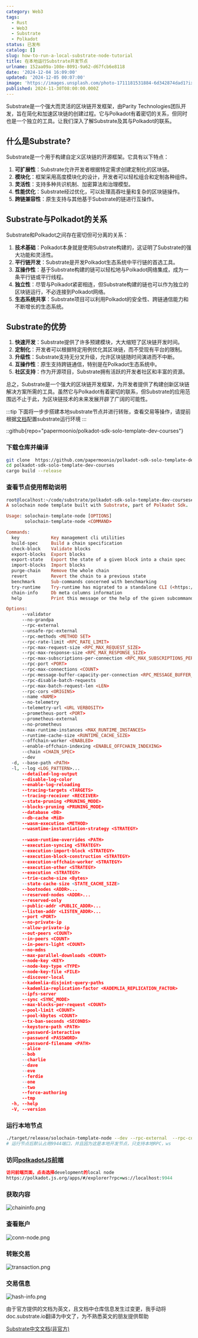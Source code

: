 ```yaml
---
category: Web3
tags:
  - Rust
  - Web3
  - Substrate
  - Polkadot
status: 已发布
catalog: []
slug: how-to-run-a-local-substrate-node-tutorial
title: 在本地运行Substrate开发节点
urlname: 152aa09a-108e-8091-9a62-d67fcb6e8118
date: '2024-12-04 16:09:00'
updated: '2024-12-05 00:07:00'
image: 'https://images.unsplash.com/photo-1711181531884-6d342874dad1?ixlib=rb-4.0.3&q=85&fm=jpg&crop=entropy&cs=srgb'
published: 2024-11-30T08:00:00.000Z
---
```


Substrate是一个强大而灵活的区块链开发框架，由Parity Technologies团队开发，旨在简化和加速区块链的创建过程。它与Polkadot有着密切的关系，但同时也是一个独立的工具。让我们深入了解Substrate及其与Polkadot的联系。


## 什么是Substrate?


Substrate是一个用于构建自定义区块链的开源框架。它具有以下特点：

1. **可扩展性**：Substrate允许开发者根据特定需求创建定制化的区块链。
2. **模块化**：框架采用高度模块化的设计，开发者可以轻松组合和定制各种组件。
3. **灵活性**：支持多种共识机制、加密算法和治理模型。
4. **性能优化**：Substrate经过优化，可以处理高吞吐量和复杂的区块链操作。
5. **跨链兼容性**：原生支持与其他基于Substrate的链进行互操作。

## Substrate与Polkadot的关系


Substrate和Polkadot之间存在密切但可分离的关系：

1. **技术基础**：Polkadot本身就是使用Substrate构建的，这证明了Substrate的强大功能和灵活性。
2. **平行链开发**：Substrate是开发Polkadot生态系统中平行链的首选工具。
3. **互操作性**：基于Substrate构建的链可以轻松地与Polkadot网络集成，成为一条平行链或平行线程。
4. **独立性**：尽管与Polkadot紧密相连，但Substrate构建的链也可以作为独立的区块链运行，不必连接到Polkadot网络。
5. **生态系统共享**：Substrate项目可以利用Polkadot的安全性、跨链通信能力和不断增长的生态系统。

## Substrate的优势

1. **快速开发**：Substrate提供了许多预建模块，大大缩短了区块链开发时间。
2. **定制化**：开发者可以根据特定用例优化其区块链，而不受现有平台的限制。
3. **升级性**：Substrate支持无分叉升级，允许区块链随时间演进而不中断。
4. **互操作性**：原生支持跨链通信，特别是在Polkadot生态系统中。
5. **社区支持**：作为开源项目，Substrate拥有活跃的开发者社区和丰富的资源。

总之，Substrate是一个强大的区块链开发框架，为开发者提供了构建创新区块链解决方案所需的工具。虽然它与Polkadot有着密切的联系，但Substrate的应用范围远不止于此，为区块链技术的未来发展开辟了广阔的可能性。


:::tip
下面将一步步搭建本地substrate节点并进行转账，查看交易等操作，请提前根据[文档](https://substrate-docs.pages.dev/en/install/macos/?mode=light)配置substrate运行环境
:::


::github{repo="papermoonio/polkadot-sdk-solo-template-dev-courses"}


### 下载仓库并编译


```bash
git clone  https://github.com/papermoonio/polkadot-sdk-solo-template-dev-courses 
cd polkadot-sdk-solo-template-dev-courses
cargo build --release
```


### 查看节点使用帮助说明


```prolog
root@localhost:~/code/substrate/polkadot-sdk-solo-template-dev-courses# ./target/release/solochain-template-node -h
A solochain node template built with Substrate, part of Polkadot Sdk.

Usage: solochain-template-node [OPTIONS]
       solochain-template-node <COMMAND>

Commands:
  key            Key management cli utilities
  build-spec     Build a chain specification
  check-block    Validate blocks
  export-blocks  Export blocks
  export-state   Export the state of a given block into a chain spec
  import-blocks  Import blocks
  purge-chain    Remove the whole chain
  revert         Revert the chain to a previous state
  benchmark      Sub-commands concerned with benchmarking
  try-runtime    Try-runtime has migrated to a standalone CLI (<https://github.com/paritytech/try-runtime-cli>). The subcommand exists as a stub and deprecation notice. It will be removed entirely some time after January 2024
  chain-info     Db meta columns information
  help           Print this message or the help of the given subcommand(s)

Options:
      --validator                                                                                Enable validator mode
      --no-grandpa                                                                               Disable GRANDPA
      --rpc-external                                                                             Listen to all RPC interfaces (default: local)
      --unsafe-rpc-external                                                                      Listen to all RPC interfaces
      --rpc-methods <METHOD SET>                                                                 RPC methods to expose. [default: auto] [possible values: auto, safe, unsafe]
      --rpc-rate-limit <RPC_RATE_LIMIT>                                                          RPC rate limiting (calls/minute) for each connection
      --rpc-max-request-size <RPC_MAX_REQUEST_SIZE>                                              Set the maximum RPC request payload size for both HTTP and WS in megabytes [default: 15]
      --rpc-max-response-size <RPC_MAX_RESPONSE_SIZE>                                            Set the maximum RPC response payload size for both HTTP and WS in megabytes [default: 15]
      --rpc-max-subscriptions-per-connection <RPC_MAX_SUBSCRIPTIONS_PER_CONNECTION>              Set the maximum concurrent subscriptions per connection [default: 1024]
      --rpc-port <PORT>                                                                          Specify JSON-RPC server TCP port
      --rpc-max-connections <COUNT>                                                              Maximum number of RPC server connections [default: 100]
      --rpc-message-buffer-capacity-per-connection <RPC_MESSAGE_BUFFER_CAPACITY_PER_CONNECTION>  The number of messages the RPC server is allowed to keep in memory [default: 64]
      --rpc-disable-batch-requests                                                               Disable RPC batch requests
      --rpc-max-batch-request-len <LEN>                                                          Limit the max length per RPC batch request
      --rpc-cors <ORIGINS>                                                                       Specify browser *origins* allowed to access the HTTP & WS RPC servers
      --name <NAME>                                                                              The human-readable name for this node
      --no-telemetry                                                                             Disable connecting to the Substrate telemetry server
      --telemetry-url <URL VERBOSITY>                                                            The URL of the telemetry server to connect to
      --prometheus-port <PORT>                                                                   Specify Prometheus exporter TCP Port
      --prometheus-external                                                                      Expose Prometheus exporter on all interfaces
      --no-prometheus                                                                            Do not expose a Prometheus exporter endpoint
      --max-runtime-instances <MAX_RUNTIME_INSTANCES>                                            The size of the instances cache for each runtime [max: 32] [default: 8]
      --runtime-cache-size <RUNTIME_CACHE_SIZE>                                                  Maximum number of different runtimes that can be cached [default: 2]
      --offchain-worker <ENABLED>                                                                Execute offchain workers on every block [default: when-authority] [possible values: always, never, when-authority]
      --enable-offchain-indexing <ENABLE_OFFCHAIN_INDEXING>                                      Enable offchain indexing API [default: false] [possible values: true, false]
      --chain <CHAIN_SPEC>                                                                       Specify the chain specification
      --dev                                                                                      Specify the development chain
  -d, --base-path <PATH>                                                                         Specify custom base path
  -l, --log <LOG_PATTERN>...                                                                     Sets a custom logging filter (syntax: `<target>=<level>`)
      --detailed-log-output                                                                      Enable detailed log output
      --disable-log-color                                                                        Disable log color output
      --enable-log-reloading                                                                     Enable feature to dynamically update and reload the log filter
      --tracing-targets <TARGETS>                                                                Sets a custom profiling filter
      --tracing-receiver <RECEIVER>                                                              Receiver to process tracing messages [default: log] [possible values: log]
      --state-pruning <PRUNING_MODE>                                                             Specify the state pruning mode
      --blocks-pruning <PRUNING_MODE>                                                            Specify the blocks pruning mode [default: archive-canonical]
      --database <DB>                                                                            Select database backend to use [possible values: rocksdb, paritydb, auto, paritydb-experimental]
      --db-cache <MiB>                                                                           Limit the memory the database cache can use
      --wasm-execution <METHOD>                                                                  Method for executing Wasm runtime code [default: compiled] [possible values: interpreted-i-know-what-i-do, compiled]
      --wasmtime-instantiation-strategy <STRATEGY>                                               The WASM instantiation method to use [default: pooling-copy-on-write] [possible values: pooling-copy-on-write, recreate-instance-copy-on-write, pooling,
                                                                                                 recreate-instance]
      --wasm-runtime-overrides <PATH>                                                            Specify the path where local WASM runtimes are stored
      --execution-syncing <STRATEGY>                                                             Runtime execution strategy for importing blocks during initial sync [possible values: native, wasm, both, native-else-wasm]
      --execution-import-block <STRATEGY>                                                        Runtime execution strategy for general block import (including locally authored blocks) [possible values: native, wasm, both, native-else-wasm]
      --execution-block-construction <STRATEGY>                                                  Runtime execution strategy for constructing blocks [possible values: native, wasm, both, native-else-wasm]
      --execution-offchain-worker <STRATEGY>                                                     Runtime execution strategy for offchain workers [possible values: native, wasm, both, native-else-wasm]
      --execution-other <STRATEGY>                                                               Runtime execution strategy when not syncing, importing or constructing blocks [possible values: native, wasm, both, native-else-wasm]
      --execution <STRATEGY>                                                                     The execution strategy that should be used by all execution contexts [possible values: native, wasm, both, native-else-wasm]
      --trie-cache-size <Bytes>                                                                  Specify the state cache size [default: 67108864]
      --state-cache-size <STATE_CACHE_SIZE>                                                      DEPRECATED: switch to `--trie-cache-size`
      --bootnodes <ADDR>...                                                                      Specify a list of bootnodes
      --reserved-nodes <ADDR>...                                                                 Specify a list of reserved node addresses
      --reserved-only                                                                            Whether to only synchronize the chain with reserved nodes
      --public-addr <PUBLIC_ADDR>...                                                             Public address that other nodes will use to connect to this node
      --listen-addr <LISTEN_ADDR>...                                                             Listen on this multiaddress
      --port <PORT>                                                                              Specify p2p protocol TCP port
      --no-private-ip                                                                            Always forbid connecting to private IPv4/IPv6 addresses
      --allow-private-ip                                                                         Always accept connecting to private IPv4/IPv6 addresses
      --out-peers <COUNT>                                                                        Number of outgoing connections we're trying to maintain [default: 8]
      --in-peers <COUNT>                                                                         Maximum number of inbound full nodes peers [default: 32]
      --in-peers-light <COUNT>                                                                   Maximum number of inbound light nodes peers [default: 100]
      --no-mdns                                                                                  Disable mDNS discovery (default: true)
      --max-parallel-downloads <COUNT>                                                           Maximum number of peers from which to ask for the same blocks in parallel [default: 5]
      --node-key <KEY>                                                                           Secret key to use for p2p networking
      --node-key-type <TYPE>                                                                     Crypto primitive to use for p2p networking [default: ed25519] [possible values: ed25519]
      --node-key-file <FILE>                                                                     File from which to read the node's secret key to use for p2p networking
      --discover-local                                                                           Enable peer discovery on local networks
      --kademlia-disjoint-query-paths                                                            Require iterative Kademlia DHT queries to use disjoint paths
      --kademlia-replication-factor <KADEMLIA_REPLICATION_FACTOR>                                Kademlia replication factor [default: 20]
      --ipfs-server                                                                              Join the IPFS network and serve transactions over bitswap protocol
      --sync <SYNC_MODE>                                                                         Blockchain syncing mode. [default: full] [possible values: full, fast, fast-unsafe, warp]
      --max-blocks-per-request <COUNT>                                                           Maximum number of blocks per request [default: 64]
      --pool-limit <COUNT>                                                                       Maximum number of transactions in the transaction pool [default: 8192]
      --pool-kbytes <COUNT>                                                                      Maximum number of kilobytes of all transactions stored in the pool [default: 20480]
      --tx-ban-seconds <SECONDS>                                                                 How long a transaction is banned for
      --keystore-path <PATH>                                                                     Specify custom keystore path
      --password-interactive                                                                     Use interactive shell for entering the password used by the keystore
      --password <PASSWORD>                                                                      Password used by the keystore
      --password-filename <PATH>                                                                 File that contains the password used by the keystore
      --alice                                                                                    Shortcut for `--name Alice --validator`
      --bob                                                                                      Shortcut for `--name Bob --validator`
      --charlie                                                                                  Shortcut for `--name Charlie --validator`
      --dave                                                                                     Shortcut for `--name Dave --validator`
      --eve                                                                                      Shortcut for `--name Eve --validator`
      --ferdie                                                                                   Shortcut for `--name Ferdie --validator`
      --one                                                                                      Shortcut for `--name One --validator`
      --two                                                                                      Shortcut for `--name Two --validator`
      --force-authoring                                                                          Enable authoring even when offline
      --tmp                                                                                      Run a temporary node
  -h, --help                                                                                     Print help (see more with '--help')
  -V, --version                                                                                  Print version
```


### 运行本地节点


```bash
./target/release/solochain-template-node --dev --rpc-external  --rpc-cors all
# 运行节点后默认占用9944端口，并且因为这是本地开发节点，只支持本地RPC，ws
```


### 访问[polkadotJS前端](https://polkadot.js.org/apps/#/explorer?rpc=ws://localhost:9944)


```prolog
访问前端页面，点击选择development的local node
https://polkadot.js.org/apps/#/explorer?rpc=ws://localhost:9944
```


### 获取内容


![chaininfo.png](https://prod-files-secure.s3.us-west-2.amazonaws.com/5d24fe63-e567-4804-86f9-9fdc62e13082/89be5adf-5619-4306-be75-45b425e3c446/chaininfo.png?X-Amz-Algorithm=AWS4-HMAC-SHA256&X-Amz-Content-Sha256=UNSIGNED-PAYLOAD&X-Amz-Credential=ASIAZI2LB466TOYRITSO%2F20250228%2Fus-west-2%2Fs3%2Faws4_request&X-Amz-Date=20250228T053752Z&X-Amz-Expires=3600&X-Amz-Security-Token=IQoJb3JpZ2luX2VjEE4aCXVzLXdlc3QtMiJHMEUCIE%2B0A96nJYIcPLC1N%2B533UlqOs0tk8qya2mqYKCpylHGAiEA6JnS6q0LcSefhhXQYpQB9IL0OS02QRHFdPqRZnkKq8gqiAQIhv%2F%2F%2F%2F%2F%2F%2F%2F%2F%2FARAAGgw2Mzc0MjMxODM4MDUiDM7isyRAkCQ%2BnWyqZyrcA4NZnwTPztijaL86I7hJfZ0CiddBiUGCfBAmTQCRMeSK8hF3a7EOLECNIX2VQteLgkQYBpLlV80xMRDO2sqFPVdjw5YmOvAbFCpVucnz484Ofow2ChnBid%2F2l8HQrk9UDC9EfxyAVKco0TADpOPUPnPCHmSDl0PanJzAaKXj21u4kcGVyT690zvxrUO3mlp26vMjcF4nca7mlNEeWgJhyL0%2F5jWQbOlqHllBgpnSjrX796WS4B2HpMHD65oD5nEpgwvxkHKU0vAACThuN6x70SgckNFvKNIbQCP9KNmmgz3WjyxqYLrn4ZP9qFRkCAxxP30xWzKJJCpvHZQ7OC0P%2F4FYF9TFXF7Rch6Bso%2FbE1C0MZ5j12kfaEVah%2Fx3CovIGsLCgnT7jom6UXuV6Q0lkKiOKUcBSddj0QkIAgAnpB%2BhGn2D%2BpqeM5NVP%2FbozdaRvG7gm3m2%2B3KweX8H9TrxzntBTguaFpbnmhRdFSufwuAaX1Px9g1fOt%2BDvp2puHW1n9LyhgVFYQccHUO8YluAzt5YK%2FleSPCUVWu3QP1sz%2BgEQr%2BJjBf2mKdIPOhila6CXvHxx%2Frr5yDdJV1YOBJzwP05exDFZjvpBdxpA3azlB%2BmPE1raiSspmyCiD5%2FMNOOhb4GOqUB6i3rYp6gQy%2BSMH8UUpU1Xki7Kz8G4YF2NOO6HiL%2BkS0O1BjWWVfOqvpAIYdg99AcTAhLOy0ZETuRV%2Bw0FZ4lANyqwDpm0jjkGCooBZby7wsfWLfKRHeBKD5r1GWstHTOiPkyVK9fGgQWRvnsjv2LNrj%2FjSg5%2Fs0y4CnVLvR7Jh4GJrRzyhMOSVVWMOzz%2F3hmwUIs%2FoMYGhvwZcFnvgIrxTA%2FJvRN&X-Amz-Signature=4507cdecac4895785c09ae61d1061cd3c1b62dc1e67e19ed105aa5e58825c994&X-Amz-SignedHeaders=host&x-id=GetObject)


### 查看账户


![conn-node.png](https://prod-files-secure.s3.us-west-2.amazonaws.com/5d24fe63-e567-4804-86f9-9fdc62e13082/05964f92-c6d8-42d1-b4a1-b3a852295683/conn-node.png?X-Amz-Algorithm=AWS4-HMAC-SHA256&X-Amz-Content-Sha256=UNSIGNED-PAYLOAD&X-Amz-Credential=ASIAZI2LB466TOYRITSO%2F20250228%2Fus-west-2%2Fs3%2Faws4_request&X-Amz-Date=20250228T053752Z&X-Amz-Expires=3600&X-Amz-Security-Token=IQoJb3JpZ2luX2VjEE4aCXVzLXdlc3QtMiJHMEUCIE%2B0A96nJYIcPLC1N%2B533UlqOs0tk8qya2mqYKCpylHGAiEA6JnS6q0LcSefhhXQYpQB9IL0OS02QRHFdPqRZnkKq8gqiAQIhv%2F%2F%2F%2F%2F%2F%2F%2F%2F%2FARAAGgw2Mzc0MjMxODM4MDUiDM7isyRAkCQ%2BnWyqZyrcA4NZnwTPztijaL86I7hJfZ0CiddBiUGCfBAmTQCRMeSK8hF3a7EOLECNIX2VQteLgkQYBpLlV80xMRDO2sqFPVdjw5YmOvAbFCpVucnz484Ofow2ChnBid%2F2l8HQrk9UDC9EfxyAVKco0TADpOPUPnPCHmSDl0PanJzAaKXj21u4kcGVyT690zvxrUO3mlp26vMjcF4nca7mlNEeWgJhyL0%2F5jWQbOlqHllBgpnSjrX796WS4B2HpMHD65oD5nEpgwvxkHKU0vAACThuN6x70SgckNFvKNIbQCP9KNmmgz3WjyxqYLrn4ZP9qFRkCAxxP30xWzKJJCpvHZQ7OC0P%2F4FYF9TFXF7Rch6Bso%2FbE1C0MZ5j12kfaEVah%2Fx3CovIGsLCgnT7jom6UXuV6Q0lkKiOKUcBSddj0QkIAgAnpB%2BhGn2D%2BpqeM5NVP%2FbozdaRvG7gm3m2%2B3KweX8H9TrxzntBTguaFpbnmhRdFSufwuAaX1Px9g1fOt%2BDvp2puHW1n9LyhgVFYQccHUO8YluAzt5YK%2FleSPCUVWu3QP1sz%2BgEQr%2BJjBf2mKdIPOhila6CXvHxx%2Frr5yDdJV1YOBJzwP05exDFZjvpBdxpA3azlB%2BmPE1raiSspmyCiD5%2FMNOOhb4GOqUB6i3rYp6gQy%2BSMH8UUpU1Xki7Kz8G4YF2NOO6HiL%2BkS0O1BjWWVfOqvpAIYdg99AcTAhLOy0ZETuRV%2Bw0FZ4lANyqwDpm0jjkGCooBZby7wsfWLfKRHeBKD5r1GWstHTOiPkyVK9fGgQWRvnsjv2LNrj%2FjSg5%2Fs0y4CnVLvR7Jh4GJrRzyhMOSVVWMOzz%2F3hmwUIs%2FoMYGhvwZcFnvgIrxTA%2FJvRN&X-Amz-Signature=006103862db5693f5b43e9d143ad587d895360331efb8759352f8d29d5a6ef3c&X-Amz-SignedHeaders=host&x-id=GetObject)


### 转账交易


![transaction.png](https://prod-files-secure.s3.us-west-2.amazonaws.com/5d24fe63-e567-4804-86f9-9fdc62e13082/65593d3b-9b56-4fbe-a383-1447c903127f/transaction.png?X-Amz-Algorithm=AWS4-HMAC-SHA256&X-Amz-Content-Sha256=UNSIGNED-PAYLOAD&X-Amz-Credential=ASIAZI2LB466TOYRITSO%2F20250228%2Fus-west-2%2Fs3%2Faws4_request&X-Amz-Date=20250228T053752Z&X-Amz-Expires=3600&X-Amz-Security-Token=IQoJb3JpZ2luX2VjEE4aCXVzLXdlc3QtMiJHMEUCIE%2B0A96nJYIcPLC1N%2B533UlqOs0tk8qya2mqYKCpylHGAiEA6JnS6q0LcSefhhXQYpQB9IL0OS02QRHFdPqRZnkKq8gqiAQIhv%2F%2F%2F%2F%2F%2F%2F%2F%2F%2FARAAGgw2Mzc0MjMxODM4MDUiDM7isyRAkCQ%2BnWyqZyrcA4NZnwTPztijaL86I7hJfZ0CiddBiUGCfBAmTQCRMeSK8hF3a7EOLECNIX2VQteLgkQYBpLlV80xMRDO2sqFPVdjw5YmOvAbFCpVucnz484Ofow2ChnBid%2F2l8HQrk9UDC9EfxyAVKco0TADpOPUPnPCHmSDl0PanJzAaKXj21u4kcGVyT690zvxrUO3mlp26vMjcF4nca7mlNEeWgJhyL0%2F5jWQbOlqHllBgpnSjrX796WS4B2HpMHD65oD5nEpgwvxkHKU0vAACThuN6x70SgckNFvKNIbQCP9KNmmgz3WjyxqYLrn4ZP9qFRkCAxxP30xWzKJJCpvHZQ7OC0P%2F4FYF9TFXF7Rch6Bso%2FbE1C0MZ5j12kfaEVah%2Fx3CovIGsLCgnT7jom6UXuV6Q0lkKiOKUcBSddj0QkIAgAnpB%2BhGn2D%2BpqeM5NVP%2FbozdaRvG7gm3m2%2B3KweX8H9TrxzntBTguaFpbnmhRdFSufwuAaX1Px9g1fOt%2BDvp2puHW1n9LyhgVFYQccHUO8YluAzt5YK%2FleSPCUVWu3QP1sz%2BgEQr%2BJjBf2mKdIPOhila6CXvHxx%2Frr5yDdJV1YOBJzwP05exDFZjvpBdxpA3azlB%2BmPE1raiSspmyCiD5%2FMNOOhb4GOqUB6i3rYp6gQy%2BSMH8UUpU1Xki7Kz8G4YF2NOO6HiL%2BkS0O1BjWWVfOqvpAIYdg99AcTAhLOy0ZETuRV%2Bw0FZ4lANyqwDpm0jjkGCooBZby7wsfWLfKRHeBKD5r1GWstHTOiPkyVK9fGgQWRvnsjv2LNrj%2FjSg5%2Fs0y4CnVLvR7Jh4GJrRzyhMOSVVWMOzz%2F3hmwUIs%2FoMYGhvwZcFnvgIrxTA%2FJvRN&X-Amz-Signature=f6efde4c4e78cdf861a40cd7838dd23d78326b9e48746b167d9e1cfadd19020f&X-Amz-SignedHeaders=host&x-id=GetObject)


### 交易信息


![hash-info.png](https://prod-files-secure.s3.us-west-2.amazonaws.com/5d24fe63-e567-4804-86f9-9fdc62e13082/7b9b0ba8-edf2-4998-9e9d-9cde7a64aa23/hash-info.png?X-Amz-Algorithm=AWS4-HMAC-SHA256&X-Amz-Content-Sha256=UNSIGNED-PAYLOAD&X-Amz-Credential=ASIAZI2LB466TOYRITSO%2F20250228%2Fus-west-2%2Fs3%2Faws4_request&X-Amz-Date=20250228T053752Z&X-Amz-Expires=3600&X-Amz-Security-Token=IQoJb3JpZ2luX2VjEE4aCXVzLXdlc3QtMiJHMEUCIE%2B0A96nJYIcPLC1N%2B533UlqOs0tk8qya2mqYKCpylHGAiEA6JnS6q0LcSefhhXQYpQB9IL0OS02QRHFdPqRZnkKq8gqiAQIhv%2F%2F%2F%2F%2F%2F%2F%2F%2F%2FARAAGgw2Mzc0MjMxODM4MDUiDM7isyRAkCQ%2BnWyqZyrcA4NZnwTPztijaL86I7hJfZ0CiddBiUGCfBAmTQCRMeSK8hF3a7EOLECNIX2VQteLgkQYBpLlV80xMRDO2sqFPVdjw5YmOvAbFCpVucnz484Ofow2ChnBid%2F2l8HQrk9UDC9EfxyAVKco0TADpOPUPnPCHmSDl0PanJzAaKXj21u4kcGVyT690zvxrUO3mlp26vMjcF4nca7mlNEeWgJhyL0%2F5jWQbOlqHllBgpnSjrX796WS4B2HpMHD65oD5nEpgwvxkHKU0vAACThuN6x70SgckNFvKNIbQCP9KNmmgz3WjyxqYLrn4ZP9qFRkCAxxP30xWzKJJCpvHZQ7OC0P%2F4FYF9TFXF7Rch6Bso%2FbE1C0MZ5j12kfaEVah%2Fx3CovIGsLCgnT7jom6UXuV6Q0lkKiOKUcBSddj0QkIAgAnpB%2BhGn2D%2BpqeM5NVP%2FbozdaRvG7gm3m2%2B3KweX8H9TrxzntBTguaFpbnmhRdFSufwuAaX1Px9g1fOt%2BDvp2puHW1n9LyhgVFYQccHUO8YluAzt5YK%2FleSPCUVWu3QP1sz%2BgEQr%2BJjBf2mKdIPOhila6CXvHxx%2Frr5yDdJV1YOBJzwP05exDFZjvpBdxpA3azlB%2BmPE1raiSspmyCiD5%2FMNOOhb4GOqUB6i3rYp6gQy%2BSMH8UUpU1Xki7Kz8G4YF2NOO6HiL%2BkS0O1BjWWVfOqvpAIYdg99AcTAhLOy0ZETuRV%2Bw0FZ4lANyqwDpm0jjkGCooBZby7wsfWLfKRHeBKD5r1GWstHTOiPkyVK9fGgQWRvnsjv2LNrj%2FjSg5%2Fs0y4CnVLvR7Jh4GJrRzyhMOSVVWMOzz%2F3hmwUIs%2FoMYGhvwZcFnvgIrxTA%2FJvRN&X-Amz-Signature=3ab3084fab4c41287ae478d300e64ba0db2bdd1940fe513a3cdc5f2ab4a57661&X-Amz-SignedHeaders=host&x-id=GetObject)


由于官方提供的文档为英文，且文档中仓库信息发生过变更，我手动将doc.substrate.io翻译为中文了，为不熟悉英文的朋友提供帮助


[ Substrate中文文档(非官方)](https://substrate-docs.pages.dev/en/tutorials/build-a-blockchain/?mode=light)

